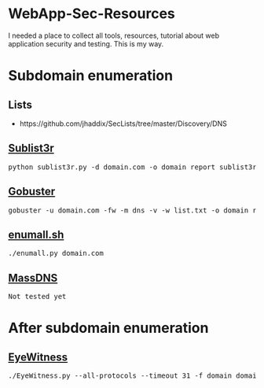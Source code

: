 # WebApp-Sec-Resources
I needed a place to collect all tools, resources, tutorial about web application security and testing. This is my way.



<h1>Subdomain enumeration</h1>

<h2>Lists</h2>
<ul>
  <li>https://github.com/jhaddix/SecLists/tree/master/Discovery/DNS</li>
</ul>

<a href="https://github.com/aboul3la/Sublist3r"><h2>Sublist3r</h2></a>
<pre>python sublist3r.py -d domain.com -o domain_report_sublist3r.txt</li></pre>


<a href="https://github.com/OJ/gobuster"><h2>Gobuster</h2></a>
<pre>gobuster -u domain.com -fw -m dns -v -w list.txt -o domain_report_gobuster.txt</pre>


<a href="https://github.com/jhaddix/domain"><h2>enumall.sh</h2></a>
<pre>./enumall.py domain.com</pre>


<a href="https://github.com/blechschmidt/massdns"><h2>MassDNS</h2></a>
<pre>Not tested yet</pre>


<h1>After subdomain enumeration</h1>

<a href="https://github.com/FortyNorthSecurity/EyeWitness"><h2>EyeWitness</h2></a>
<pre>./EyeWitness.py --all-protocols --timeout 31 -f domain_domain_list.txt</li></pre>
